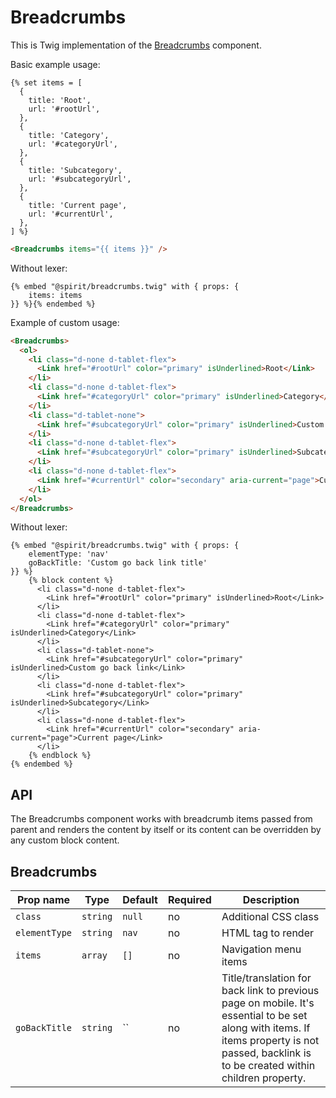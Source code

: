 # Breadcrumbs

This is Twig implementation of the [Breadcrumbs] component.

Basic example usage:

```twig
{% set items = [
  {
    title: 'Root',
    url: '#rootUrl',
  },
  {
    title: 'Category',
    url: '#categoryUrl',
  },
  {
    title: 'Subcategory',
    url: '#subcategoryUrl',
  },
  {
    title: 'Current page',
    url: '#currentUrl',
  },
] %}
```

```html
<Breadcrumbs items="{{ items }}" />
```

Without lexer:

```twig
{% embed "@spirit/breadcrumbs.twig" with { props: {
    items: items
}} %}{% endembed %}
```

Example of custom usage:

```html
<Breadcrumbs>
  <ol>
    <li class="d-none d-tablet-flex">
      <Link href="#rootUrl" color="primary" isUnderlined>Root</Link>
    </li>
    <li class="d-none d-tablet-flex">
      <Link href="#categoryUrl" color="primary" isUnderlined>Category</Link>
    </li>
    <li class="d-tablet-none">
      <Link href="#subcategoryUrl" color="primary" isUnderlined>Custom go back link</Link>
    </li>
    <li class="d-none d-tablet-flex">
      <Link href="#subcategoryUrl" color="primary" isUnderlined>Subcategory</Link>
    </li>
    <li class="d-none d-tablet-flex">
      <Link href="#currentUrl" color="secondary" aria-current="page">Current page</Link>
    </li>
  </ol>
</Breadcrumbs>
```

Without lexer:

```twig
{% embed "@spirit/breadcrumbs.twig" with { props: {
    elementType: 'nav'
    goBackTitle: 'Custom go back link title'
}} %}
    {% block content %}
      <li class="d-none d-tablet-flex">
        <Link href="#rootUrl" color="primary" isUnderlined>Root</Link>
      </li>
      <li class="d-none d-tablet-flex">
        <Link href="#categoryUrl" color="primary" isUnderlined>Category</Link>
      </li>
      <li class="d-tablet-none">
        <Link href="#subcategoryUrl" color="primary" isUnderlined>Custom go back link</Link>
      </li>
      <li class="d-none d-tablet-flex">
        <Link href="#subcategoryUrl" color="primary" isUnderlined>Subcategory</Link>
      </li>
      <li class="d-none d-tablet-flex">
        <Link href="#currentUrl" color="secondary" aria-current="page">Current page</Link>
      </li>
    {% endblock %}
{% endembed %}
```

## API

The Breadcrumbs component works with breadcrumb items passed from parent and renders the content by itself or its
content can be overridden by any custom block content.

## Breadcrumbs

| Prop name     | Type     | Default | Required | Description                                                                                                                                                                                 |
| ------------- | -------- | ------- | -------- | ------------------------------------------------------------------------------------------------------------------------------------------------------------------------------------------- |
| `class`       | `string` | `null`  | no       | Additional CSS class                                                                                                                                                                        |
| `elementType` | `string` | `nav`   | no       | HTML tag to render                                                                                                                                                                          |
| `items`       | `array`  | `[]`    | no       | Navigation menu items                                                                                                                                                                       |
| `goBackTitle` | `string` | ``      | no       | Title/translation for back link to previous page on mobile. It's essential to be set along with items. If items property is not passed, backlink is to be created within children property. |

[breadcrumbs]: https://github.com/lmc-eu/spirit-design-system/tree/main/packages/web/src/scss/components/Breadcrumbs
